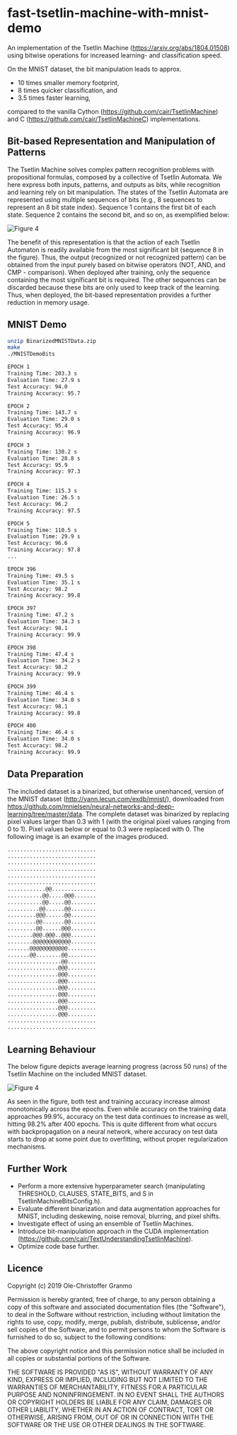 # fast-tsetlin-machine-with-mnist-demo
An implementation of the Tsetlin Machine (https://arxiv.org/abs/1804.01508) using bitwise operations for increased learning- and classification speed.

On the MNIST dataset, the bit manipulation leads to approx.
* 10 times smaller memory footprint,
* 8 times quicker classification, and
* 3.5 times faster learning,

compared to the vanilla Cython (https://github.com/cair/TsetlinMachine) and C (https://github.com/cair/TsetlinMachineC) implementations.

## Bit-based Representation and Manipulation of Patterns

The Tsetlin Machine solves complex pattern recognition problems with propositional formulas, composed by a collective of Tsetlin Automata. We here express both inputs, patterns, and outputs as bits, while recognition and learning rely on bit manipulation. The states of the Tsetlin Automata are represented using multiple sequences of bits (e.g., 8 sequences to represent an 8 bit state index). Sequence 1 contains the first bit of each state. Sequence 2 contains the second bit, and so on, as exemplified below:

![Figure 4](https://github.com/olegranmo/blob/blob/master/Bit_Manipulation_3.png)

The benefit of this representation is that the action of each Tsetlin Automaton is readily available from the most significant bit (sequence 8 in the figure). Thus, the output (recognized or not recognized pattern) can be obtained from the input purely based on bitwise operators (NOT, AND, and CMP - comparison). When deployed after training, only the sequence containing the most significant bit is required. The other sequences can be discarded because these bits are only used to keep track of the learning.  Thus, when deployed, the bit-based representation provides a further reduction in memory usage.

## MNIST Demo
```bash
unzip BinarizedMNISTData.zip
make
./MNISTDemoBits 

EPOCH 1
Training Time: 203.3 s
Evaluation Time: 27.9 s
Test Accuracy: 94.0
Training Accuracy: 95.7

EPOCH 2
Training Time: 143.7 s
Evaluation Time: 29.0 s
Test Accuracy: 95.4
Training Accuracy: 96.9

EPOCH 3
Training Time: 130.2 s
Evaluation Time: 28.8 s
Test Accuracy: 95.9
Training Accuracy: 97.3

EPOCH 4
Training Time: 115.3 s
Evaluation Time: 26.5 s
Test Accuracy: 96.2
Training Accuracy: 97.5

EPOCH 5
Training Time: 110.5 s
Evaluation Time: 29.9 s
Test Accuracy: 96.6
Training Accuracy: 97.8
...

EPOCH 396
Training Time: 49.5 s
Evaluation Time: 35.1 s
Test Accuracy: 98.2
Training Accuracy: 99.8

EPOCH 397
Training Time: 47.2 s
Evaluation Time: 34.3 s
Test Accuracy: 98.1
Training Accuracy: 99.9

EPOCH 398
Training Time: 47.4 s
Evaluation Time: 34.2 s
Test Accuracy: 98.2
Training Accuracy: 99.9

EPOCH 399
Training Time: 46.4 s
Evaluation Time: 34.0 s
Test Accuracy: 98.1
Training Accuracy: 99.8

EPOCH 400
Training Time: 46.4 s
Evaluation Time: 34.0 s
Test Accuracy: 98.2
Training Accuracy: 99.9
```
## Data Preparation

The included dataset is a binarized, but otherwise unenhanced, version of the MNIST dataset (http://yann.lecun.com/exdb/mnist/), downloaded from https://github.com/mnielsen/neural-networks-and-deep-learning/tree/master/data. The complete dataset was binarized by replacing pixel values larger than 0.3 with 1 (with the original pixel values ranging from 0 to 1). Pixel values below or equal to 0.3 were replaced with 0. The following image is an example of the images produced.

```bash
............................
............................
............................
............................
............................
............................
............@@..............
...........@@.....@@@.......
...........@@.....@@........
..........@@......@@........
.........@@@......@@........
.........@@.......@@........
.........@@......@@@........
........@@@.@@@..@@@........
........@@@@@@@@@@@@........
.......@@@@@@@@@@@@.........
.......@@........@@.........
.................@@.........
................@@@.........
................@@@.........
................@@@.........
................@@@.........
................@@@.........
................@@@.........
................@@@.........
................@@@.........
............................
............................
```
## Learning Behaviour
The below figure depicts average learning progress (across 50 runs) of the Tsetlin Machine on the included MNIST dataset.

![Figure 4](https://github.com/olegranmo/blob/blob/master/learning_progress.png)

As seen in the figure, both test and training accuracy increase almost monotonically across the epochs. Even while accuracy on the training data approaches 99.9%, accuracy on the test data continues to increase as well, hitting 98.2% after 400 epochs. This is quite different from what occurs with backpropagation on a neural network, where accuracy on test data starts to drop at some point due to overfitting, without proper regularization mechanisms.

## Further Work

* Perform a more extensive hyperparameter search (manipulating THRESHOLD, CLAUSES, STATE_BITS, and S in TsetlinMachineBitsConfig.h).
* Evaluate different binarization and data augmentation approaches for MNIST, including deskewing, noise removal, blurring, and pixel shifts.
* Investigate effect of using an ensemble of Tsetlin Machines.
* Introduce bit-manipulation approach in the CUDA implementation (https://github.com/cair/TextUnderstandingTsetlinMachine).
* Optimize code base further.

## Licence

Copyright (c) 2019 Ole-Christoffer Granmo

Permission is hereby granted, free of charge, to any person obtaining a copy
of this software and associated documentation files (the "Software"), to deal
in the Software without restriction, including without limitation the rights
to use, copy, modify, merge, publish, distribute, sublicense, and/or sell
copies of the Software, and to permit persons to whom the Software is
furnished to do so, subject to the following conditions:

The above copyright notice and this permission notice shall be included in all
copies or substantial portions of the Software.

THE SOFTWARE IS PROVIDED "AS IS", WITHOUT WARRANTY OF ANY KIND, EXPRESS OR
IMPLIED, INCLUDING BUT NOT LIMITED TO THE WARRANTIES OF MERCHANTABILITY,
FITNESS FOR A PARTICULAR PURPOSE AND NONINFRINGEMENT. IN NO EVENT SHALL THE
AUTHORS OR COPYRIGHT HOLDERS BE LIABLE FOR ANY CLAIM, DAMAGES OR OTHER
LIABILITY, WHETHER IN AN ACTION OF CONTRACT, TORT OR OTHERWISE, ARISING FROM,
OUT OF OR IN CONNECTION WITH THE SOFTWARE OR THE USE OR OTHER DEALINGS IN THE
SOFTWARE.

